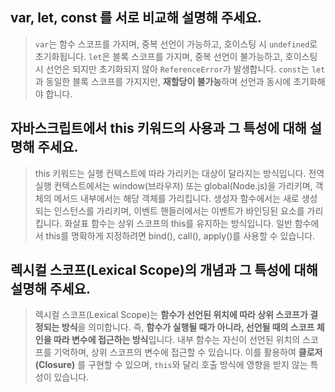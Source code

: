 ## var, let, const 를 서로 비교해 설명해 주세요.

> `var`는 함수 스코프를 가지며, 중복 선언이 가능하고, 호이스팅 시 `undefined`로 초기화됩니다.
`let`은 블록 스코프를 가지며, 중복 선언이 불가능하고, 호이스팅 시 선언은 되지만 초기화되지 않아 `ReferenceError`가 발생합니다.
`const`는 `let`과 동일한 블록 스코프를 가지지만, **재할당이 불가능**하며 선언과 동시에 초기화해야 합니다.


## 자바스크립트에서 this 키워드의 사용과 그 특성에 대해 설명해 주세요.

> this 키워드는 실행 컨텍스트에 따라 가리키는 대상이 달라지는 방식입니다. 전역 실행 컨텍스트에서는 window(브라우저) 또는 global(Node.js)을 가리키며, 객체의 메서드 내부에서는 해당 객체를 가리킵니다. 생성자 함수에서는 새로 생성되는 인스턴스를 가리키며, 이벤트 핸들러에서는 이벤트가 바인딩된 요소를 가리킵니다. 화살표 함수는 상위 스코프의 this를 유지하는 방식입니다. 일반 함수에서 this를 명확하게 지정하려면 bind(), call(), apply()를 사용할 수 있습니다.

## 렉시컬 스코프(Lexical Scope)의 개념과 그 특성에 대해 설명해 주세요.

> 렉시컬 스코프(Lexical Scope)는 **함수가 선언된 위치에 따라 상위 스코프가 결정되는 방식**을 의미합니다. 즉, **함수가 실행될 때가 아니라, 선언될 때의 스코프 체인을 따라 변수에 접근하는 방식**입니다.
내부 함수는 자신이 선언된 위치의 스코프를 기억하며, 상위 스코프의 변수에 접근할 수 있습니다. 이를 활용하여 **클로저(Closure)** 를 구현할 수 있으며, `this`와 달리 호출 방식에 영향을 받지 않는 특성이 있습니다.

